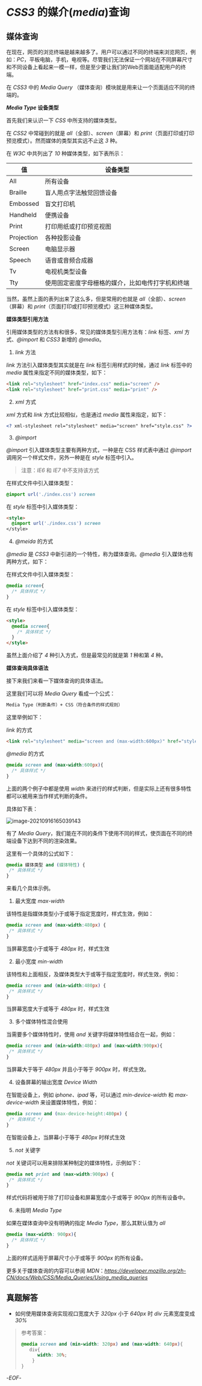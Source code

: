 # *CSS3* 的媒介(*media*)查询

## 媒体查询

在现在，网页的浏览终端是越来越多了。用户可以通过不同的终端来浏览网页，例如：*PC*，平板电脑，手机，电视等。尽管我们无法保证一个网站在不同屏幕尺寸和不同设备上看起来一模一样，但是至少要让我们的Web页面能适配用户的终端。

在 *CSS3* 中的 *Media Query* （媒体查询）模块就是用来让一个页面适应不同的终端的。

***Media Type* 设备类型**

首先我们来认识一下 *CSS* 中所支持的媒体类型。

在 *CSS2* 中常碰到的就是 *all*（全部）、*screen*（屏幕）和 *print*（页面打印或打印预览模式）。然而媒体的类型其实远不止这 *3* 种。

在 *W3C* 中共列出了 *10* 种媒体类型，如下表所示：

| 值         | 设备类型                                         |
| ---------- | ------------------------------------------------ |
| All        | 所有设备                                         |
| Braille    | 盲人用点字法触觉回馈设备                         |
| Embossed   | 盲文打印机                                       |
| Handheld   | 便携设备                                         |
| Print      | 打印用纸或打印预览视图                           |
| Projection | 各种投影设备                                     |
| Screen     | 电脑显示器                                       |
| Speech     | 语音或音频合成器                                 |
| Tv         | 电视机类型设备                                   |
| Tty        | 使用固定密度字母栅格的媒介，比如电传打字机和终端 |

当然，虽然上面的表列出来了这么多，但是常用的也就是 *all*（全部）、*screen*（屏幕）和 *print*（页面打印或打印预览模式）这三种媒体类型。

**媒体类型引用方法**

引用媒体类型的方法有和很多，常见的媒体类型引用方法有：*link* 标签、*xml* 方式、*@import* 和 *CSS3* 新增的 *@media*。

1. *link* 方法

*link* 方法引入媒体类型其实就是在 *link* 标签引用样式的时候，通过 *link* 标签中的 *media* 属性来指定不同的媒体类型，如下：

```html
<link rel="stylesheet" href="index.css" media="screen" />
<link rel="stylesheet" href="print.css" media="print" />
```

2. *xml* 方式

*xml* 方式和 *link* 方式比较相似，也是通过 *media* 属性来指定，如下：

```xml
<? xml-stylesheet rel="stylesheet" media="screen" href="style.css" ?>
```

3. *@import*

*@import* 引入媒体类型主要有两种方式，一种是在 CSS 样式表中通过 *@import* 调用另一个样式文件，另外一种是在 *style* 标签中引入。

> 注意：*IE6* 和 *IE7* 中不支持该方式

在样式文件中引入媒体类型：

```css
@import url('./index.css') screen
```

在 *style* 标签中引入媒体类型：

```html
<style>
  @import url('./index.css') screen
</style>
```

4. *@meida* 的方式

*@media* 是 *CSS3* 中新引进的一个特性，称为媒体查询。*@media* 引入媒体也有两种方式，如下：

在样式文件中引入媒体类型：

```css
@media screen{
  /* 具体样式 */
}
```

在 *style* 标签中引入媒体类型：

```html
<style>
  @media screen{
    /* 具体样式 */
  }
</style>
```

虽然上面介绍了 *4* 种引入方式，但是最常见的就是第 *1* 种和第 *4* 种。

**媒体查询具体语法**

接下来我们来看一下媒体查询的具体语法。

这里我们可以将 *Media Query* 看成一个公式：

```markdown
Media Type（判断条件）+ CSS（符合条件的样式规则）
```

这里举例如下：

*link* 的方式

```html
<link rel="stylesheet" media="screen and (max-width:600px)" href="style.css" />
```

*@media* 的方式

```css
@meida screen and (max-width:600px){
  /* 具体样式 */
}
```

上面的两个例子中都是使用 *width* 来进行的样式判断，但是实际上还有很多特性都可以被用来当作样式判断的条件。

具体如下表：

![image-20210916165039143](https://xiejie-typora.oss-cn-chengdu.aliyuncs.com/2021-09-16-085040.png)

有了 *Media Query*，我们能在不同的条件下使用不同的样式，使页面在不同的终端设备下达到不同的渲染效果。

这里有一个具体的公式如下：

```css
@media 媒体类型 and (媒体特性) {
 /* 具体样式 */
}
```

来看几个具体示例。

1. 最大宽度 *max-width*

该特性是指媒体类型小于或等于指定宽度时，样式生效，例如：

```css
@media screen and (max-width:480px) {
 /* 具体样式 */
}
```

当屏幕宽度小于或等于 *480px* 时，样式生效

2. 最小宽度 *min-width*

该特性和上面相反，及媒体类型大于或等于指定宽度时，样式生效，例如：

```css
@media screen and (min-width:480px) {
 /* 具体样式 */
}
```

当屏幕宽度大于或等于 *480px* 时，样式生效

3. 多个媒体特性混合使用

当需要多个媒体特性时，使用 *and* 关键字将媒体特性结合在一起，例如：

```css
@media screen and (min-width:480px) and (max-width:900px){
 /* 具体样式 */
}
```

当屏幕大于等于 *480px* 并且小于等于 *900px* 时，样式生效。

4. 设备屏幕的输出宽度 *Device Width*

在智能设备上，例如 *iphone、ipad* 等，可以通过 *min-device-width* 和 *max-device-width* 来设置媒体特性，例如：

```css
@media screen and (max-device-height:480px) {
 /* 具体样式 */
}
```

在智能设备上，当屏幕小于等于 *480px* 时样式生效

5. *not* 关键字

*not* 关键词可以用来排除某种制定的媒体特性，示例如下：

```css
@media not print and (max-width:900px) {
 /* 具体样式 */
}
```

样式代码将被用于除了打印设备和屏幕宽度小于或等于 *900px* 的所有设备中。

6. 未指明 *Media Type*

如果在媒体查询中没有明确的指定 *Media Type*，那么其默认值为 *all*

```css
@media (max-width: 900px){
  /* 具体样式 */
}
```

上面的样式适用于屏幕尺寸小于或等于 *900px* 的所有设备。

更多关于媒体查询的内容可以参阅 *MDN*：*<https://developer.mozilla.org/zh-CN/docs/Web/CSS/Media_Queries/Using_media_queries>*

## 真题解答

- 如何使用媒体查询实现视口宽度大于 *320px* 小于 *640px* 时 *div* 元素宽度变成 *30%*

> 参考答案：
>
> ```css
> @media screen and (min-width: 320px) and (max-width: 640px){
>    div{
>       width: 30%;
>     }
> }
> ```

-*EOF*-
